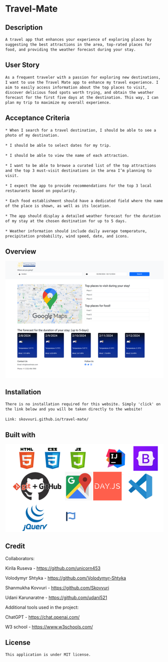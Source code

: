 # Travel-Mate

## Description

    A travel app that enhances your experience of exploring places by suggesting the best attractions in the area, top-rated places for food, and providing the weather forecast during your stay.

## User Story

    As a frequent traveler with a passion for exploring new destinations, I want to use the Travel Mate app to enhance my travel experience. I aim to easily access information about the top places to visit, discover delicious food spots worth trying, and obtain the weather forecast for the first five days at the destination. This way, I can plan my trip to maximize my overall experience.

## Acceptance Criteria

    * When I search for a travel destination, I should be able to see a photo of my destination.

    * I should be able to select dates for my trip.

    * I should be able to view the name of each attraction.

    * I want to be able to browse a curated list of the top attractions and the top 3 must-visit destinations in the area I’m planning to visit.

    * I expect the app to provide recommendations for the top 3 local restaurants based on popularity.

    * Each food establishment should have a dedicated field where the name of the place is shown, as well as its location.

    * The app should display a detailed weather forecast for the duration of my stay at the chosen destination for up to 5 days.

    * Weather information should include daily average temperature, precipitation probability, wind speed, date, and icons.

## Overview

![Alt text](assets/images/website.png)

## Installation

    There is no installation required for this website. Simply 'click' on the link below and you will be taken directly to the website!

    Link: skovvuri.github.io/travel-mate/

## Built with

![Alt text](assets/images/logos-tec.png)

## Credit

Collaborators:

Kirila Ruseva - https://github.com/unicorn453

Volodymyr Shtyka - https://github.com/Volodymyr-Shtyka

Shanmukha Kovvuri - https://github.com/Skovvuri

Udani Karunaratne - https://github.com/udani521

Additional tools used in the project:

ChatGPT - https://chat.openai.com/

W3 school - https://www.w3schools.com/

## License

    This application is under MIT license.
